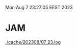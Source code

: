 Mon Aug  7 23:27:05 EEST 2023
# JAM
<a href='./cache/202308/07_23.log'>./cache/202308/07_23.log</a>
